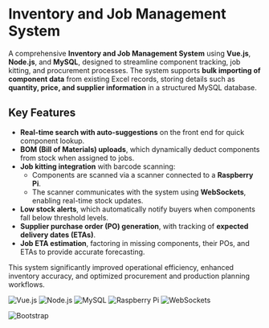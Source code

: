 # Inventory and Job Management System

A comprehensive **Inventory and Job Management System** using **Vue.js**, **Node.js**, and **MySQL**, designed to streamline component tracking, job kitting, and procurement processes. The system supports **bulk importing of component data** from existing Excel records, storing details such as **quantity, price, and supplier information** in a structured MySQL database.

## Key Features

- **Real-time search with auto-suggestions** on the front end for quick component lookup.
- **BOM (Bill of Materials) uploads**, which dynamically deduct components from stock when assigned to jobs.
- **Job kitting integration** with barcode scanning:
  - Components are scanned via a scanner connected to a **Raspberry Pi**.
  - The scanner communicates with the system using **WebSockets**, enabling real-time stock updates.
- **Low stock alerts**, which automatically notify buyers when components fall below threshold levels.
- **Supplier purchase order (PO) generation**, with tracking of **expected delivery dates (ETAs)**.
- **Job ETA estimation**, factoring in missing components, their POs, and ETAs to provide accurate forecasting.

This system significantly improved operational efficiency, enhanced inventory accuracy, and optimized procurement and production planning workflows.

![Vue.js](https://img.shields.io/badge/Vue.js-35495E?style=for-the-badge&logo=vue.js&logoColor=4FC08D)
![Node.js](https://img.shields.io/badge/Node.js-339933?style=for-the-badge&logo=node.js&logoColor=white)
![MySQL](https://img.shields.io/badge/MySQL-00758F?style=for-the-badge&logo=mysql&logoColor=white)
![Raspberry Pi](https://img.shields.io/badge/Raspberry%20Pi-C51A4A?style=for-the-badge&logo=raspberry-pi&logoColor=white)
![WebSockets](https://img.shields.io/badge/WebSockets-1C6A7E?style=for-the-badge&logo=websocket&logoColor=white)

![Bootstrap](https://img.shields.io/badge/Bootstrap-7952B3?style=for-the-badge&logo=bootstrap&logoColor=white)
